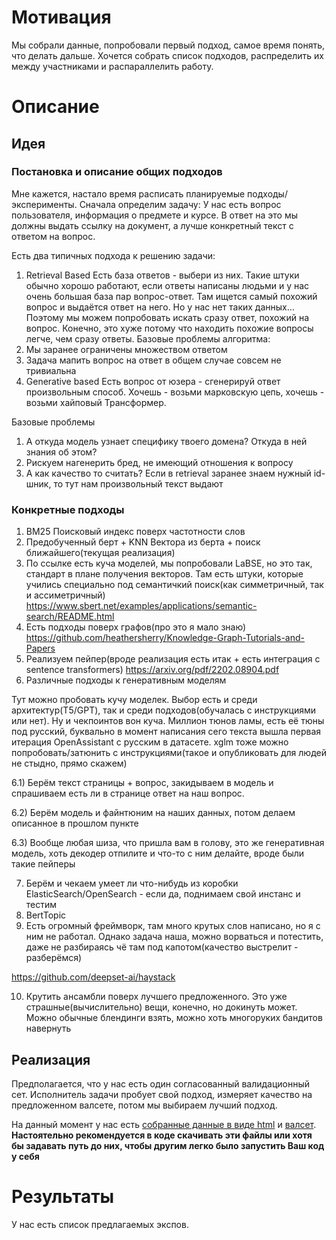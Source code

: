 # Мотивация

Мы собрали данные, попробовали первый подход, самое время понять, что делать дальше. Хочется собрать список подходов, распределить их между участниками и распараллелить работу.

# Описание

## Идея 

### Постановка и описание общих подходов
Мне кажется, настало время расписать планируемые подходы/эксперименты. Сначала определим задачу:
У нас есть вопрос пользователя, информация о предмете и курсе. В ответ на это мы должны выдать ссылку на документ, а лучше конкретный текст с ответом на вопрос.


Есть два типичных подхода к решению задачи:
1) Retrieval Based
Есть база ответов - выбери из них. Такие штуки обычно хорошо работают, если ответы написаны людьми и у нас очень большая база пар вопрос-ответ. 
Там ищется самый похожий вопрос и выдаётся ответ на него. Но у нас нет таких данных...
Поэтому мы можем попробовать искать сразу ответ, похожий на вопрос. Конечно, это хуже потому что находить похожие вопросы легче, чем сразу ответы.
Базовые проблемы алгоритма:
1) Мы заранее ограничены множеством ответом
2) Задача мапить вопрос на ответ в общем случае совсем не тривиальна
2) Generative based
Есть вопрос от юзера - сгенерируй ответ произвольным способ. Хочешь - возьми марковскую цепь, хочешь - возьми хайповый Трансформер. 

Базовые проблемы
1) А откуда модель узнает специфику твоего домена? Откуда в ней знания об этом?
2) Рискуем нагенерить бред, не имеющий отношения к вопросу
3) А как качество то считать? Если в retrieval заранее знаем нужный id-шник, то тут нам произвольный текст выдают

### Конкретные подходы

1) BM25
Поисковый индекс поверх частотности слов
2) Предобученный берт + KNN
Вектора из берта + поиск ближайшего(текущая реализация)
3) По ссылке есть куча моделей, мы попробовали LaBSE, но это так, стандарт в плане получения векторов. Там есть штуки, которые учились специально под семантичкий поиск(как симметричный, так и ассиметричный)
https://www.sbert.net/examples/applications/semantic-search/README.html
4) Есть подходы поверх графов(про это я мало знаю)
https://github.com/heathersherry/Knowledge-Graph-Tutorials-and-Papers
5) Реализуем пейпер(вроде реализация есть итак + есть интеграция с sentence transformers)
https://arxiv.org/pdf/2202.08904.pdf
6) Различные подходы к генеративным моделям

Тут можно пробовать кучу моделек. Выбор есть и среди архитектур(T5/GPT), так и среди подходов(обучалась с инструкциями или нет). Ну и чекпоинтов вон куча. Миллион тюнов ламы, есть её тюны под русский, буквально в момент написания сего текста вышла первая итерация OpenAssistant с русским в датасете. xglm тоже можно попробовать/затюнить с инструкциями(такое и опубликовать для людей не стыдно, прямо скажем)

6.1) Берём текст страницы + вопрос, закидываем в модель и спрашиваем есть ли в странице ответ на наш вопрос.

6.2) Берём модель и файнтюним на наших данных, потом делаем описанное в прошлом пункте 

6.3) Вообще любая шиза, что пришла вам в голову, это же генеративная модель, хоть декодер отпилите и что-то с ним делайте, вроде были такие пейперы

7) Берём и чекаем умеет ли что-нибудь из коробки ElasticSearch/OpenSearch - если да, поднимаем свой инстанс и тестим
8) BertTopic
9) Есть огромный фреймворк, там много крутых слов написано, но я с ним не работал. Однако задача наша, можно ворваться и потестить, даже не разбираясь чё там под капотом(качество выстрелит - разберёмся)

https://github.com/deepset-ai/haystack

10) Крутить ансамбли поверх лучшего предложенного. Это уже страшные(вычислительно) вещи, конечно, но докинуть может. Можно обычные блендинги взять, можно хоть многоруких бандитов навернуть

## Реализация 

Предполагается, что у нас есть один согласованный валидационный сет. Исполнитель задачи пробует свой подход, измеряет качество на предложенном валсете, потом мы выбираем лучший подход.

На данный момент у нас есть [собранные данные в виде html](https://drive.google.com/file/d/1Ux-pxb60t14RPjeZJ_lyuWzHW4J9JAq5/view?usp=share_link) и [валсет](https://drive.google.com/file/d/1-e9oVyTMLMIyYnhUT-yWO38mA4ZzTuov/view?usp=share_link). **Настоятельно рекомендуется в коде скачивать эти файлы или хотя бы задавать путь до них, чтобы другим легко было запустить Ваш код у себя**


# Результаты

У нас есть список предлагаемых экспов.
